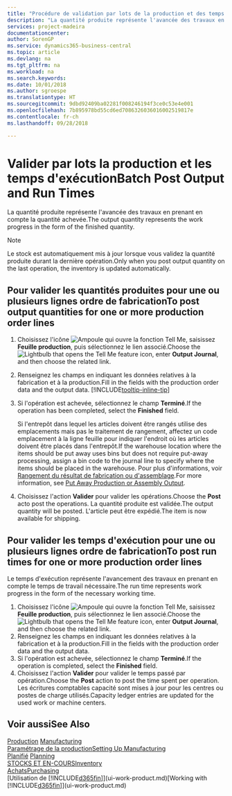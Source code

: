 ```yaml
---
title: "Procédure de validation par lots de la production et des temps d'exécution | Microsoft Docs"
description: "La quantité produite représente l'avancée des travaux en prenant en compte la quantité achevée."
services: project-madeira
documentationcenter: 
author: SorenGP
ms.service: dynamics365-business-central
ms.topic: article
ms.devlang: na
ms.tgt_pltfrm: na
ms.workload: na
ms.search.keywords: 
ms.date: 10/01/2018
ms.author: sgroespe
ms.translationtype: HT
ms.sourcegitcommit: 9dbd92409ba02281f008246194f3ce0c53e4e001
ms.openlocfilehash: 7b895978bd55cd6ed7086326036016002519817e
ms.contentlocale: fr-ch
ms.lasthandoff: 09/28/2018

---
```

# <a name="batch-post-output-and-run-times"></a><span data-ttu-id="d5600-103">Valider par lots la production et les temps d'exécution</span><span class="sxs-lookup"><span data-stu-id="d5600-103">Batch Post Output and Run Times</span></span>
<span data-ttu-id="d5600-104">La quantité produite représente l'avancée des travaux en prenant en compte la quantité achevée.</span><span class="sxs-lookup"><span data-stu-id="d5600-104">The output quantity represents the work progress in the form of the finished quantity.</span></span>  

> [!NOTE]
> <span data-ttu-id="d5600-105">Le stock est automatiquement mis à jour lorsque vous validez la quantité produite durant la dernière opération.</span><span class="sxs-lookup"><span data-stu-id="d5600-105">Only when you post output quantity on the last operation, the inventory is updated automatically.</span></span>  

## <a name="to-post-output-quantities-for-one-or-more-production-order-lines"></a><span data-ttu-id="d5600-106">Pour valider les quantités produites pour une ou plusieurs lignes ordre de fabrication</span><span class="sxs-lookup"><span data-stu-id="d5600-106">To post output quantities for one or more production order lines</span></span>
1. <span data-ttu-id="d5600-107">Choisissez l'icône ![Ampoule qui ouvre la fonction Tell Me](media/ui-search/search_small.png "Dites-moi ce que vous voulez faire"), saisissez **Feuille production**, puis sélectionnez le lien associé.</span><span class="sxs-lookup"><span data-stu-id="d5600-107">Choose the ![Lightbulb that opens the Tell Me feature](media/ui-search/search_small.png "Tell me what you want to do") icon, enter **Output Journal**, and then choose the related link.</span></span>  
2. <span data-ttu-id="d5600-108">Renseignez les champs en indiquant les données relatives à la fabrication et à la production.</span><span class="sxs-lookup"><span data-stu-id="d5600-108">Fill in the fields with the production order data and the output data.</span></span> [!INCLUDE[tooltip-inline-tip](includes/tooltip-inline-tip_md.md)]
3. <span data-ttu-id="d5600-109">Si l'opération est achevée, sélectionnez le champ **Terminé**.</span><span class="sxs-lookup"><span data-stu-id="d5600-109">If the operation has been completed, select the **Finished** field.</span></span>  

    <span data-ttu-id="d5600-110">Si l'entrepôt dans lequel les articles doivent être rangés utilise des emplacements mais pas le traitement de rangement, affectez un code emplacement à la ligne feuille pour indiquer l'endroit où les articles doivent être placés dans l'entrepôt.</span><span class="sxs-lookup"><span data-stu-id="d5600-110">If the warehouse location where the items should be put away uses bins but does not require put-away processing,  assign a bin code to the journal line to specify where the items should be placed in the warehouse.</span></span> <span data-ttu-id="d5600-111">Pour plus d'informations, voir [Rangement du résultat de fabrication ou d'assemblage](warehouse-how-to-put-away-production-output.md).</span><span class="sxs-lookup"><span data-stu-id="d5600-111">For more information, see [Put Away Production or Assembly Output](warehouse-how-to-put-away-production-output.md).</span></span>  

4. <span data-ttu-id="d5600-112">Choisissez l'action **Valider** pour valider les opérations.</span><span class="sxs-lookup"><span data-stu-id="d5600-112">Choose the **Post** acto post the operations.</span></span> <span data-ttu-id="d5600-113">La quantité produite est validée.</span><span class="sxs-lookup"><span data-stu-id="d5600-113">The output quantity will be posted.</span></span> <span data-ttu-id="d5600-114">L'article peut être expédié.</span><span class="sxs-lookup"><span data-stu-id="d5600-114">The item is now available for shipping.</span></span>  

## <a name="to-post-run-times-for-one-or-more-production-order-lines"></a><span data-ttu-id="d5600-115">Pour valider les temps d'exécution pour une ou plusieurs lignes ordre de fabrication</span><span class="sxs-lookup"><span data-stu-id="d5600-115">To post run times for one or more production order lines</span></span>
<span data-ttu-id="d5600-116">Le temps d'exécution représente l'avancement des travaux en prenant en compte le temps de travail nécessaire.</span><span class="sxs-lookup"><span data-stu-id="d5600-116">The run time represents work progress in the form of the necessary working time.</span></span>    

1.  <span data-ttu-id="d5600-117">Choisissez l'icône ![Ampoule qui ouvre la fonction Tell Me](media/ui-search/search_small.png "Dites-moi ce que vous voulez faire"), saisissez **Feuille production**, puis sélectionnez le lien associé.</span><span class="sxs-lookup"><span data-stu-id="d5600-117">Choose the ![Lightbulb that opens the Tell Me feature](media/ui-search/search_small.png "Tell me what you want to do") icon, enter **Output Journal**, and then choose the related link.</span></span>  
2. <span data-ttu-id="d5600-118">Renseignez les champs en indiquant les données relatives à la fabrication et à la production.</span><span class="sxs-lookup"><span data-stu-id="d5600-118">Fill in the fields with the production order data and the output data.</span></span>  
3.  <span data-ttu-id="d5600-119">Si l'opération est achevée, sélectionnez le champ **Terminé**.</span><span class="sxs-lookup"><span data-stu-id="d5600-119">If the operation is completed, select the **Finished** field.</span></span>  
4. <span data-ttu-id="d5600-120">Choisissez l'action **Valider** pour valider le temps passé par opération.</span><span class="sxs-lookup"><span data-stu-id="d5600-120">Choose the **Post** action to post the time spent per operation.</span></span> <span data-ttu-id="d5600-121">Les écritures comptables capacité sont mises à jour pour les centres ou postes de charge utilisés.</span><span class="sxs-lookup"><span data-stu-id="d5600-121">Capacity ledger entries are updated for the used work or machine centers.</span></span>

## <a name="see-also"></a><span data-ttu-id="d5600-122">Voir aussi</span><span class="sxs-lookup"><span data-stu-id="d5600-122">See Also</span></span>  
<span data-ttu-id="d5600-123">[Production](production-manage-manufacturing.md)  </span><span class="sxs-lookup"><span data-stu-id="d5600-123">[Manufacturing](production-manage-manufacturing.md)  </span></span>  
[<span data-ttu-id="d5600-124">Paramétrage de la production</span><span class="sxs-lookup"><span data-stu-id="d5600-124">Setting Up Manufacturing</span></span>](production-configure-production-processes.md)  
<span data-ttu-id="d5600-125">[Planifié](production-planning.md)    </span><span class="sxs-lookup"><span data-stu-id="d5600-125">[Planning](production-planning.md)    </span></span>  
[<span data-ttu-id="d5600-126">STOCKS ET EN-COURS</span><span class="sxs-lookup"><span data-stu-id="d5600-126">Inventory</span></span>](inventory-manage-inventory.md)  
[<span data-ttu-id="d5600-127">Achats</span><span class="sxs-lookup"><span data-stu-id="d5600-127">Purchasing</span></span>](purchasing-manage-purchasing.md)  
<span data-ttu-id="d5600-128">[Utilisation de [!INCLUDE[d365fin](includes/d365fin_md.md)]](ui-work-product.md)</span><span class="sxs-lookup"><span data-stu-id="d5600-128">[Working with [!INCLUDE[d365fin](includes/d365fin_md.md)]](ui-work-product.md)</span></span>

